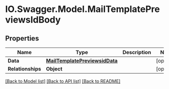 # IO.Swagger.Model.MailTemplatePreviewsIdBody
## Properties

Name | Type | Description | Notes
------------ | ------------- | ------------- | -------------
**Data** | [**MailTemplatePreviewsidData**](MailTemplatePreviewsidData.md) |  | [optional] 
**Relationships** | **Object** |  | [optional] 

[[Back to Model list]](../README.md#documentation-for-models) [[Back to API list]](../README.md#documentation-for-api-endpoints) [[Back to README]](../README.md)

